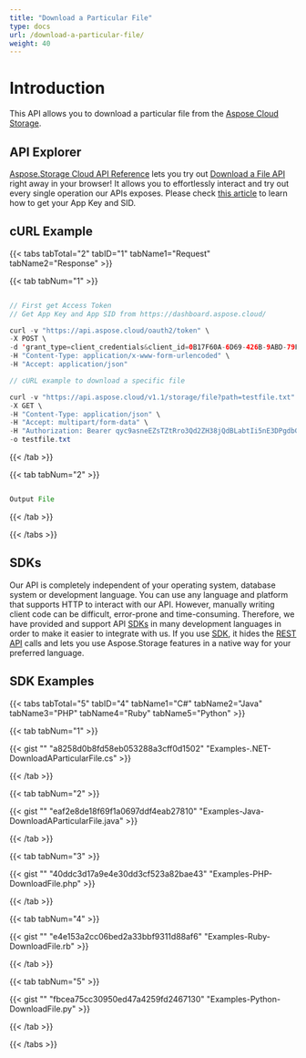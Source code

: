 ```yaml
---
title: "Download a Particular File"
type: docs
url: /download-a-particular-file/
weight: 40
---
```


# **Introduction**
This API allows you to download a particular file from the [Aspose Cloud Storage](https://dashboard.aspose.cloud/#/).
## **API Explorer**
[Aspose.Storage Cloud API Reference](https://apireference.aspose.cloud/storage/) lets you try out [Download a File API](https://apireference.aspose.cloud/storage/#!/File/GetDownload) right away in your browser! It allows you to effortlessly interact and try out every single operation our APIs exposes. Please check [this article](/total/create-new-app-and-get-app-key-and-sid/) to learn how to get your App Key and SID. 
## **cURL Example**
{{< tabs tabTotal="2" tabID="1" tabName1="Request" tabName2="Response" >}}

{{< tab tabNum="1" >}}

```java

// First get Access Token
// Get App Key and App SID from https://dashboard.aspose.cloud/

curl -v "https://api.aspose.cloud/oauth2/token" \
-X POST \
-d 'grant_type=client_credentials&client_id=0B17F60A-6D69-426B-9ABD-79F35A6E9F7B&client_secret=53b8b19adffa41a3e87dbbd8858977ae' \
-H "Content-Type: application/x-www-form-urlencoded" \
-H "Accept: application/json"

// cURL example to download a specific file

curl -v "https://api.aspose.cloud/v1.1/storage/file?path=testfile.txt" \
-X GET \
-H "Content-Type: application/json" \
-H "Accept: multipart/form-data" \
-H "Authorization: Bearer qyc9asneEZsTZtRro3Qd2ZH38jQdBLabtIi5nE3DPgdbGolk0K8RQwB1kC1umqfp4rAKeP8gFTIRSRhl6uShnbX70X-_ieDHPAK1cCAH1Kiq6fz8lnHZc-zXmHir_TxsXrjvsjMGDwRmhjncUDMPhEU4Ah8rq0XT-8Q_dz2lWCnJsrYMXp8S2jf0QRb3xmIT5Bw1lRxsDa9PeBQ9BxDPBNYBepAUKkjNCSywA4nnoAIBeKc6mt7cmIO3J3Kv4mYk_r2z1Mog_lgmFmzYrLLPTcKNUzFHOtSAjMlz8Tn2uyihbfXJVqu7pCDd6I1yIxvcHbNIgBd01tFTjQpHUh_Pr5sKyhXg0RYLZNOSrREuRqcR04mSfR_E9RsN5k1TReZxhfUY8oacfCeUIMysGOvGB-F9J5DR41DwkxrezAeYUPE8hGBm" \
-o testfile.txt

```

{{< /tab >}}

{{< tab tabNum="2" >}}

```java

Output File

```

{{< /tab >}}

{{< /tabs >}}
## **SDKs**
Our API is completely independent of your operating system, database system or development language. You can use any language and platform that supports HTTP to interact with our API. However, manually writing client code can be difficult, error-prone and time-consuming. Therefore, we have provided and support API [SDKs](https://github.com/aspose-storage-cloud) in many development languages in order to make it easier to integrate with us. If you use [SDK](https://github.com/aspose-storage-cloud), it hides the [REST API](https://apireference.aspose.cloud/storage/) calls and lets you use Aspose.Storage features in a native way for your preferred language.
## **SDK Examples**
{{< tabs tabTotal="5" tabID="4" tabName1="C#" tabName2="Java" tabName3="PHP" tabName4="Ruby" tabName5="Python" >}}

{{< tab tabNum="1" >}}

{{< gist "" "a8258d0b8fd58eb053288a3cff0d1502" "Examples-.NET-DownloadAParticularFile.cs" >}}

{{< /tab >}}

{{< tab tabNum="2" >}}

{{< gist "" "eaf2e8de18f69f1a0697ddf4eab27810" "Examples-Java-DownloadAParticularFile.java" >}}

{{< /tab >}}

{{< tab tabNum="3" >}}

{{< gist "" "40ddc3d17a9e4e30dd3cf523a82bae43" "Examples-PHP-DownloadFile.php" >}}

{{< /tab >}}

{{< tab tabNum="4" >}}



{{< gist "" "e4e153a2cc06bed2a33bbf9311d88af6" "Examples-Ruby-DownloadFile.rb" >}}

{{< /tab >}}

{{< tab tabNum="5" >}}

{{< gist "" "fbcea75cc30950ed47a4259fd2467130" "Examples-Python-DownloadFile.py" >}}

{{< /tab >}}

{{< /tabs >}}
